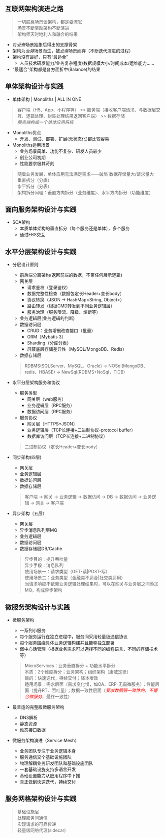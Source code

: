 ## 互联网架构演进之路 ##

> 一切脱离场景谈架构，都是耍流氓  
> 场景不断驱动架构不断演进  
> 架构师天时地利人和融合的结果 

- 对<del>*业务*</del>场景抽象后得出的支撑骨架
- 架构为<del>*业务*</del>场景而生，被<del>*业务*</del>场景而弃（不断迭代演进的过程）
- 架构没有最好，只有“最适合”
    - 人员技术研发能力/业务复杂程度/数据规模大小/时间成本/运维能力……
- “最适合”架构都是各方面折中(Balance)的结果

## 单体架构设计与实践 ##
- 单体架构 \| Monoliths \| ALL IN ONE

 > 客户端（H5、App、小程序等） \>\> 服务端（接收客户端请求、与数据层交互、逻辑处理、封装处理结果返回客户端） \>\> 数据存储  
 > *服务端构成一个单体应用系统*
 
- Monoliths优点  
    - 开发、测试、部署、扩展(无状态化)都比较容易
- Monoliths适用场景
    - 业务场景简单、功能不复杂、研发人员较少
    - 创业公司初期
    - 性能要求极其苛刻
    
 > 随着业务发展，单体应用无法满足需求——破局
> 数据存储量大/请求量大  
> 垂直拆分（分库）  
> 水平拆分（分表）  
> 架构拆分同理：垂直方向拆分（业务维度）、水平方向拆分（功能维度）

## 面向服务架构设计与实践 ##
- SOA架构  
   - 本质单体架构的垂直拆分（每个服务还是单体），多个服务
   - 通过EBS交互

## 水平分层架构设计与实践 ##
- 分层设计原则
    - 前后端分离架构(返回前端的数据，不带任何展示逻辑)
    - 网关层
       - 请求鉴权（登录鉴权）
       - 数据完整性检查（数据包定长Header+变长body）
       - 协议转换（JSON -> HashMap<String, Object>）
       - 路由转发（根据CMD转发到不同业务逻辑层）
       - 服务治理（服务限流、降级、熔断等）
    - 业务逻辑层(业务逻辑的判断)
    - 数据访问层
       - CRUD：业务增删改查接口（批量）
       - ORM（Mybatis 3）
       - Sharding（分库分表）
       - 屏蔽底层存储差异性（MySQL/MongoDB、Redis）
    - 数据存储层
    
	 > RDBMS(SQLServer、MySQL、Oracle) -> NOSql(MongoDB、redis、HBASE) -> NewSql(RDBMS+NoSql，TiDB)

- 水平分层架构服务和协议
   - 服务类型
      - 网关层（web服务）
      - 业务逻辑层（RPC服务）
      - 数据访问层（RPC服务）
   - 服务协议
      - 网关层（HTTPS+JSON）
      - 业务逻辑层（TCP长连接+二进制协议-protocol buffer）
      - 数据库访问层（TCP长连接+二进制协议）
      
	> 二进制协议（定长Header+变长body）

- 同步架构(四层)
	- 网关层
	- 业务逻辑层
	- 数据访问层
	- 数据存储层

	> 客户端 -> 网关 -> 业务逻辑 -> 数据访问 -> DB -> 数据访问 -> 业务逻辑 -> 网关 -> 客户端

- 异步架构（五层）
   - 网关层
   - 异步消息队列层MQ
   - 业务逻辑层
   - 数据访问层
   - 数据存储层DB/Cache
   
   > 异步目的：提升吞吐量  
   > 异步手段：消息队列  
   > 使用场景一：请求类型（GET-读|POST-写）  
   > 使用场景二：业务类型（金融类不适合|社交类适用）  
	> 当请求响应不依赖业务逻辑处理结果时，可以在网关与业务层之间添加 MQ，构成异步架构

## 微服务架构设计与实践 ##

- 微服务架构
	- 一系列小服务
	- 每个服务运行在独立进程中，服务间采用轻量级通信协议
	- 每个服务围绕具体业务逻辑构建并且能够独立部署
	- 弱中心话管理（根据业务需求可以选择不同的编程语言、不同的存储技术等）

    > MicroServices：业务垂直拆分 + 功能水平拆分  
    > 本质：2个维度拆分；业务架构；组织架构（康威定律）  
    > 目的：快速迭代，持续交付；降本增效  
    > 适用场景：需求层面（需求变化慢，如OA、ERP-无需微服务）；性能层面（提升RT、吞吐量）；数据一致性层面（*<font color='red'>要求数据强一致性的，不适合微服务</font>*，最终一致性）

- 最普适的完整版微服务架构
	- DNS解析  
	- 静态资源  
	- 动态接口数据  

- 微服务架构演进（Service Mesh）
	- 业务团队专注于业务逻辑本身
	- 服务通信交个基础设施团队
	- 物理解耦业务研发团队和基础设施团队
	- 一套基础设施支持多语言开发
	- 基础设置能力从应用程序中下推
	- 真正做到快速迭代，持续交付

## 服务网格架构设计与实践 ##

> 基础设施层  
> 处理服务间通信  
> 实现请求的可靠传递  
> 轻量级网络代理(sidecar)  





